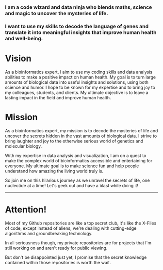 
### I am a code wizard and data ninja who blends maths, science and magic to uncover the mysteries of life. 

### I want to use my skills to decode the language of genes and translate it into meaningful insights that improve human health and well-being.

# Vision
As a bioinformatics expert, I aim to use my coding skills and data analysis abilities to make a positive impact on human health. My goal is to turn large amounts of biological data into useful insights and solutions, using both science and humor. I hope to be known for my expertise and to bring joy to my colleagues, students, and clients. My ultimate objective is to leave a lasting impact in the field and improve human health.
 
# Mission
 
As a bioinformatics expert, my mission is to decode the mysteries of life and uncover the secrets hidden in the vast amounts of biological data. I strive to bring laughter and joy to the otherwise serious world of genetics and molecular biology.

With my expertise in data analysis and visualization, I am on a quest to make the complex world of bioinformatics accessible and entertaining for everyone. My ultimate goal is to make science fun and help people understand how amazing the living world truly is.

So join me on this hilarious journey as we unravel the secrets of life, one nucleotide at a time! Let's geek out and have a blast while doing it!
 ***
 
# Attention! 
 
Most of my Github repositories are like a top secret club, it's like the X-Files of code, except instead of aliens, we're dealing with cutting-edge algorithms and groundbreaking technology.

In all seriousness though, my private repositories are for projects that I'm still working on and aren't ready for public viewing.

But don't be disappointed just yet, I promise that the secret knowledge contained within those repositories is worth the wait.




